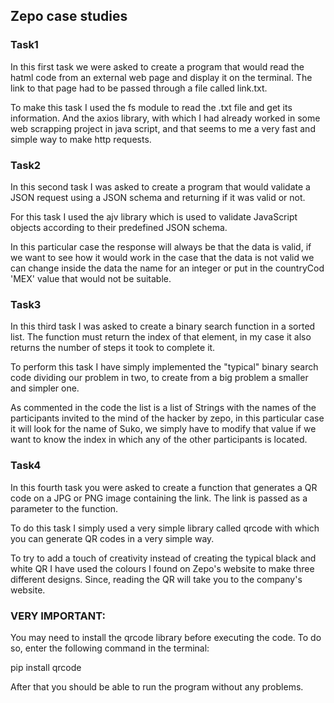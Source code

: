 ## Zepo case studies
### Task1
In this first task we were asked to create a program that would read the hatml code from an external web page and display it on the terminal. The link to that page had to be passed through a file called link.txt.

To make this task I used the fs module to read the .txt file and get its information. And the axios library, with which I had already worked in some web scrapping project in java script, and that seems to me a very fast and simple way to make http requests.

### Task2
In this second task I was asked to create a program that would validate a JSON request using a JSON schema and returning if it was valid or not.

For this task I used the ajv library which is used to validate JavaScript objects according to their predefined JSON schema.

In this particular case the response will always be that the data is valid, if we want to see how it would work in the case that the data is not valid we can change inside the data the name for an integer or put in the countryCod 'MEX' value that would not be suitable.

### Task3
In this third task I was asked to create a binary search function in a sorted list. The function must return the index of that element, in my case it also returns the number of steps it took to complete it.

To perform this task I have simply implemented the "typical" binary search code dividing our problem in two, to create from a big problem a smaller and simpler one.

As commented in the code the list is a list of Strings with the names of the participants invited to the mind of the hacker by zepo, in this particular case it will look for the name of Suko, we simply have to modify that value if we want to know the index in which any of the other participants is located.

### Task4
In this fourth task you were asked to create a function that generates a QR code on a JPG or PNG image containing the link. The link is passed as a parameter to the function.

To do this task I simply used a very simple library called qrcode with which you can generate QR codes in a very simple way.

To try to add a touch of creativity instead of creating the typical black and white QR I have used the colours I found on Zepo's website to make three different designs. Since, reading the QR will take you to the company's website.

### VERY IMPORTANT:
You may need to install the qrcode library before executing the code. To do so, enter the following command in the terminal:

pip install qrcode

After that you should be able to run the program without any problems.